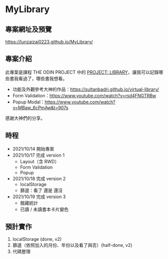 # MyLibrary
## 專案網址及預覽
https://lunzaizai0223.github.io/MyLibrary/
## 專案介紹
此專案是課程 THE ODIN PROJECT 中的 [PROJECT: LIBRARY](https://www.theodinproject.com/paths/full-stack-javascript/courses/javascript/lessons/library)，讓我可以記錄哪些書我看過了，哪些書我想看。

- 功能及外觀參考大神的作品：https://sultanbadri.github.io/virtual-library/
- Form Validation：https://www.youtube.com/watch?v=rsd4FNGTRBw
- Popup Modal：https://www.youtube.com/watch?v=MBaw_6cPmAw&t=907s


感謝大神們的分享。

## 時程
- 2021/10/14 開始專案
- 2021/10/17 完成 version 1
  - Layout（含 RWD）
  - Form Validation
  - Popup
- 2021/10/18 完成 version 2
  - localStorage
  - 篩選：看了 還是 還沒
- 2021/10/19 完成 version 3
  - 館藏統計
  - 已讀 / 未讀書本卡片變色
## 預計實作
1. localStorage (done, v2)
2. 篩選（依照加入的月份、年份以及看了與否）(half-done, v2)
3. 代碼整理
